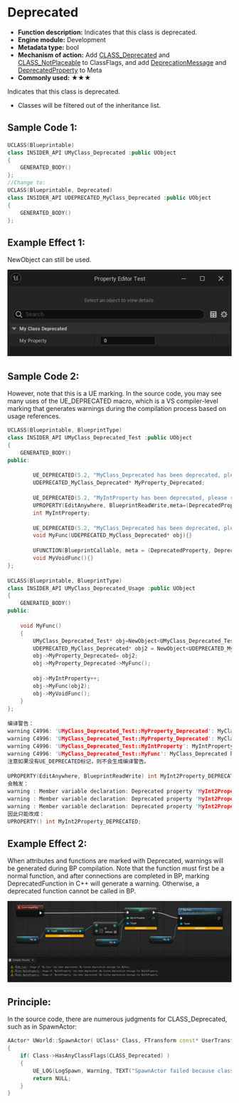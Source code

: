 # Deprecated

- **Function description:** Indicates that this class is deprecated.
- **Engine module:** Development
- **Metadata type:** bool
- **Mechanism of action:** Add [CLASS_Deprecated](../../../../Flags/EClassFlags/CLASS_Deprecated.md) and [CLASS_NotPlaceable](../../../../Flags/EClassFlags/CLASS_NotPlaceable.md) to ClassFlags, and add [DeprecationMessage](../../../../Meta/Development/DeprecationMessage.md) and [DeprecatedProperty](../../../../Meta/Development/DeprecatedProperty/DeprecatedProperty.md) to Meta
- **Commonly used:** ★★★

Indicates that this class is deprecated.

* Classes will be filtered out of the inheritance list.

## Sample Code 1:

```cpp
UCLASS(Blueprintable)
class INSIDER_API UMyClass_Deprecated :public UObject
{
	GENERATED_BODY()
};
//Change to:
UCLASS(Blueprintable, Deprecated)
class INSIDER_API UDEPRECATED_MyClass_Deprecated :public UObject
{
	GENERATED_BODY()
};
```

## Example Effect 1:

NewObject can still be used.

![Untitled](Untitled.png)

## Sample Code 2:

However, note that this is a UE marking. In the source code, you may see many uses of the UE_DEPRECATED macro, which is a VS compiler-level marking that generates warnings during the compilation process based on usage references.

```cpp
UCLASS(Blueprintable, BlueprintType)
class INSIDER_API UMyClass_Deprecated_Test :public UObject
{
	GENERATED_BODY()
public:

		UE_DEPRECATED(5.2, "MyClass_Deprecated has been deprecated, please remove it.")
		UDEPRECATED_MyClass_Deprecated* MyProperty_Deprecated;

		UE_DEPRECATED(5.2, "MyIntProperty has been deprecated, please remove it.")
		UPROPERTY(EditAnywhere, BlueprintReadWrite,meta=(DeprecatedProperty, DeprecationMessage = "MyIntProperty has been deprecated."))
		int MyIntProperty;

		UE_DEPRECATED(5.2, "MyClass_Deprecated has been deprecated, please remove it.")
		void MyFunc(UDEPRECATED_MyClass_Deprecated* obj){}

		UFUNCTION(BlueprintCallable, meta = (DeprecatedProperty, DeprecationMessage="MyVoidFunc has been deprecated."))
		void MyVoidFunc(){}
};

UCLASS(Blueprintable, BlueprintType)
class INSIDER_API UMyClass_Deprecated_Usage :public UObject
{
	GENERATED_BODY()
public:

	void MyFunc()
	{
		UMyClass_Deprecated_Test* obj=NewObject<UMyClass_Deprecated_Test>();
		UDEPRECATED_MyClass_Deprecated* obj2 = NewObject<UDEPRECATED_MyClass_Deprecated>();
		obj->MyProperty_Deprecated= obj2;
		obj->MyProperty_Deprecated->MyFunc();

		obj->MyIntProperty++;
		obj->MyFunc(obj2);
		obj->MyVoidFunc();
	}
};

编译警告：
warning C4996: 'UMyClass_Deprecated_Test::MyProperty_Deprecated': MyClass_Deprecated has been deprecated, please remove it. Please update your code to the new API before upgrading to the next release, otherwise your project will no longer compile.
warning C4996: 'UMyClass_Deprecated_Test::MyProperty_Deprecated': MyClass_Deprecated has been deprecated, please remove it. Please update your code to the new API before upgrading to the next release, otherwise your project will no longer compile.
warning C4996: 'UMyClass_Deprecated_Test::MyIntProperty': MyIntProperty has been deprecated, please remove it. Please update your code to the new API before upgrading to the next release, otherwise your project will no longer compile.
warning C4996: 'UMyClass_Deprecated_Test::MyFunc': MyClass_Deprecated has been deprecated, please remove it. Please update your code to the new API before upgrading to the next release, otherwise your project will no longer compile.
注意如果没有UE_DEPRECATED标记，则不会生成编译警告。

UPROPERTY(EditAnywhere, BlueprintReadWrite)	int MyInt2Property_DEPRECATED;
会触发：
warning : Member variable declaration: Deprecated property 'MyInt2Property_DEPRECATED' should not be marked as blueprint visible without having a BlueprintGetter
warning : Member variable declaration: Deprecated property 'MyInt2Property_DEPRECATED' should not be marked as blueprint writable without having a BlueprintSetter
warning : Member variable declaration: Deprecated property 'MyInt2Property_DEPRECATED' should not be marked as visible or editable
因此只能改成：
UPROPERTY()	int MyInt2Property_DEPRECATED;
```

## Example Effect 2:

When attributes and functions are marked with Deprecated, warnings will be generated during BP compilation. Note that the function must first be a normal function, and after connections are completed in BP, marking DeprecatedFunction in C++ will generate a warning. Otherwise, a deprecated function cannot be called in BP.

![Untitled](Untitled%201.png)

## Principle:

In the source code, there are numerous judgments for CLASS_Deprecated, such as in SpawnActor:

```cpp
AActor* UWorld::SpawnActor( UClass* Class, FTransform const* UserTransformPtr, const FActorSpawnParameters& SpawnParameters )
{
	if( Class->HasAnyClassFlags(CLASS_Deprecated) )
	{
		UE_LOG(LogSpawn, Warning, TEXT("SpawnActor failed because class %s is deprecated"), *Class->GetName() );
		return NULL;
	}
}
```